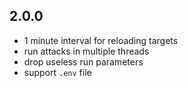 ## 2.0.0

- 1 minute interval for reloading targets
- run attacks in multiple threads
- drop useless run parameters
- support `.env` file
